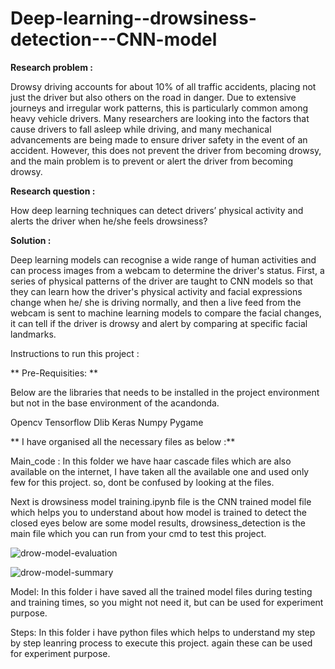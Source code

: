 # Deep-learning--drowsiness-detection---CNN-model



**Research problem :**

Drowsy driving accounts for about 10% of all traffic accidents, placing not just the driver but also others on the road in danger. Due to extensive journeys and irregular work patterns, this is particularly common among heavy vehicle drivers. Many researchers are looking into the factors that cause drivers to fall asleep while driving, and many mechanical advancements are being made to ensure driver safety in the event of an accident. However, this does not prevent the driver from becoming drowsy, and the main problem is to prevent or alert the driver from becoming drowsy.


**Research question :**

How deep learning techniques can detect drivers’ physical activity and alerts the driver when he/she feels drowsiness?



**Solution :**

Deep learning models can recognise a wide range of human activities and can process images from a webcam to determine the driver's status. First, a series of physical patterns of the driver are taught to CNN models so that they can learn how the driver's physical activity and facial expressions change when he/ she is driving normally, and then a live feed from the webcam is sent to machine learning models to compare the facial changes, it can tell if the driver is drowsy and alert by comparing at specific facial landmarks.

Instructions to run this project :

** Pre-Requisities: **

Below are the libraries that needs to be installed in the project environment but not in the base environment of the acandonda.

Opencv
Tensorflow
Dlib
Keras
Numpy
Pygame


** I have organised all the necessary files as below :**

Main_code : In this folder we have haar cascade files which are also available on the internet, I have taken all the available one and used only few for this project. so, dont be confused by looking at the files.

Next is drowsiness model training.ipynb file is the CNN trained model file which helps you to understand about how model is trained to detect the closed eyes below are some model results, drowsiness_detection is the main file which you can run from your cmd to test this project.

![drow-model-evaluation](https://user-images.githubusercontent.com/60965823/198892341-eb6511db-39b2-43fb-913e-c2599c06667c.PNG)

![drow-model-summary](https://user-images.githubusercontent.com/60965823/198892343-092ca998-6a17-4696-839e-df62f9c2f529.PNG)


Model: In this folder i have saved all the trained model files during testing and training times, so you might not need it, but can be used for experiment purpose.

Steps: In this folder i have python files which helps to understand my step by step leanring process to execute this project. again these can be used for experiment purpose.
